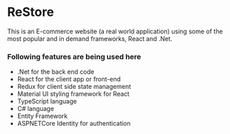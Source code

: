 # ReStore
This is an E-commerce website (a real world application) using some of the most popular and in demand frameworks, React and .Net.

### Following features are being used here

- .Net for the back end code
- React for the client app or front-end
- Redux for client side state management
- Material UI styling framework for React
- TypeScript language
- C# language
- Entity Framework
- ASPNETCore Identity for authentication
